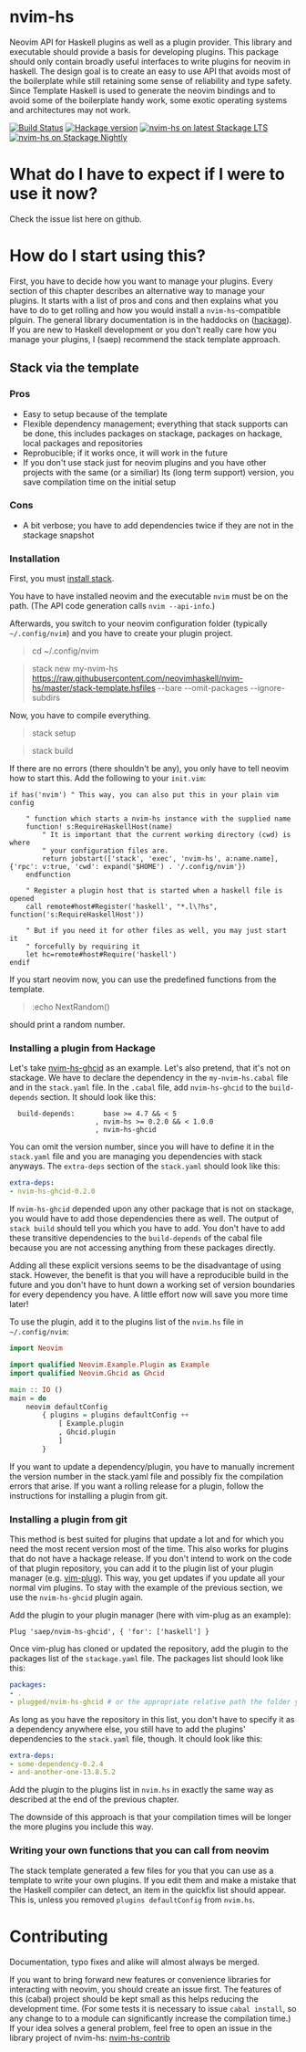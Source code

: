 # nvim-hs

Neovim API for Haskell plugins as well as a plugin provider.
This library and executable should provide a basis for developing
plugins. This package should only contain broadly useful interfaces
to write plugins for neovim in haskell. The design goal is to create
an easy to use API that avoids most of the boilerplate while still retaining
some sense of reliability and type safety. Since Template Haskell is used
to generate the neovim bindings and to avoid some of the boilerplate
handy work, some exotic operating systems and architectures may not work.

[![Build Status](https://travis-ci.org/neovimhaskell/nvim-hs.svg?branch=master)](https://travis-ci.org/neovimhaskell/nvim-hs)
[![Hackage version](https://img.shields.io/hackage/v/nvim-hs.svg?style=flat)](https://hackage.haskell.org/package/nvim-hs)
[![nvim-hs on latest Stackage LTS](http://stackage.org/package/nvim-hs/badge/lts)](http://stackage.org/lts/package/nvim-hs)
[![nvim-hs on Stackage Nightly](http://stackage.org/package/nvim-hs/badge/nightly)](http://stackage.org/nightly/package/nvim-hs)

# What do I have to expect if I were to use it now?

Check the issue list here on github.

# How do I start using this?

First, you have to decide how you want to manage your plugins. Every section
of this chapter describes an alternative way to manage your plugins. It
starts with a list of pros and cons and then explains what you have to do to
get rolling and how you would install a `nvim-hs`-compatible plguin. The
general library documentation is in the haddocks on
([hackage](http://hackage.haskell.org/package/nvim-hs-0.2.0/docs/Neovim.html)).
If you are new to Haskell development or you don't really care how you manage
your plugins, I (saep) recommend the stack template approach.

## Stack via the template

### Pros

- Easy to setup because of the template
- Flexible dependency management; everything that stack supports can be done, this
  includes packages on stackage, packages on hackage, local packages and repositories
- Reprobucible; if it works once, it will work in the future
- If you don't use stack just for neovim plugins and you have other projects with the
  same (or a similiar) lts (long term support) version, you save compilation time on the
  initial setup

### Cons

- A bit verbose; you have to add dependencies twice if they are not in the stackage snapshot

### Installation

First, you must [install stack](https://docs.haskellstack.org/en/stable/README/).

You have to have installed neovim and the executable `nvim` must be on the path.
(The API code generation calls `nvim --api-info`.)

Afterwards, you switch to your neovim configuration folder (typically `~/.config/nvim`) and
you have to create your plugin project.

> cd ~/.config/nvim

> stack new my-nvim-hs https://raw.githubusercontent.com/neovimhaskell/nvim-hs/master/stack-template.hsfiles --bare --omit-packages --ignore-subdirs

Now, you have to compile everything.

> stack setup

> stack build

If there are no errors (there shouldn't be any), you only have to tell neovim how to start this.
Add the following to your `init.vim`:

```vimL
if has('nvim') " This way, you can also put this in your plain vim config

	" function which starts a nvim-hs instance with the supplied name
	function! s:RequireHaskellHost(name)
		" It is important that the current working directory (cwd) is where
		" your configuration files are.
		return jobstart(['stack', 'exec', 'nvim-hs', a:name.name], {'rpc': v:true, 'cwd': expand('$HOME') . '/.config/nvim'})
	endfunction

	" Register a plugin host that is started when a haskell file is opened
	call remote#host#Register('haskell', "*.l\?hs", function('s:RequireHaskellHost'))

	" But if you need it for other files as well, you may just start it
	" forcefully by requiring it
	let hc=remote#host#Require('haskell')
endif
```

If you start neovim now, you can use the predefined functions from the template.

> :echo NextRandom()

should print a random number.

### Installing a plugin from Hackage

Let's take [nvim-hs-ghcid](http://hackage.haskell.org/package/nvim-hs-ghcid)
as an example. Let's also pretend, that it's not on stackage. 
We have to declare the dependency
in the `my-nvim-hs.cabal` file and in the `stack.yaml` file. In the `.cabal`
file, add `nvim-hs-ghcid` to the `build-depends` section. It should look
like this:

```cabal
  build-depends:       base >= 4.7 && < 5
                     , nvim-hs >= 0.2.0 && < 1.0.0
                     , nvim-hs-ghcid
```

You can omit the version number, since you will have to define it in the
`stack.yaml` file and you are managing you dependencies with stack anyways.
The `extra-deps` section of the `stack.yaml` should look like this:

```yaml
extra-deps:
- nvim-hs-ghcid-0.2.0
```

If `nvim-hs-ghcid` depended upon any other package that is not on stackage,
you would have to add those dependencies there as well. The output of 
`stack build` should tell you which you have to add. You don't have to add
these transitive dependencies to the `build-depends` of the cabal file because
you are not accessing anything from these packages directly.

Adding all these explicit versions seems to be the disadvantage of using stack. 
However, the benefit is that you will have a
reproducible build in the future and you don't have to hunt down a working
set of version boundaries for every dependency you have. A little effort now
will save you more time later!

To use the plugin, add it to the plugins list of the `nvim.hs` file in
`~/.config/nvim`:

```haskell
import Neovim

import qualified Neovim.Example.Plugin as Example
import qualified Neovim.Ghcid as Ghcid

main :: IO ()
main = do
    neovim defaultConfig
        { plugins = plugins defaultConfig ++
            [ Example.plugin
            , Ghcid.plugin
            ]
        }
```

If you want to update a dependency/plugin,
you have to manually increment the version number in the stack.yaml file and
possibly fix the compilation errors that arise. If you want a rolling
release for a plugin, follow the instructions for installing a plugin from
git.

### Installing a plugin from git

This method is best suited for plugins that update a lot and for which you need
the most recent version most of the time. This also works for plugins that do not
have a hackage release. If you don't intend to work on the
code of that plugin repository, you can add it to the plugin list of your
plugin manager (e.g. [vim-plug](https://github.com/junegunn/vim-plug)). 
This way, you get updates if you update all your normal vim plugins.
To stay with the example of the previous section, we use the `nvim-hs-ghcid`
plugin again.

Add the plugin to your plugin manager (here with vim-plug as an example):

```vimL
Plug 'saep/nvim-hs-ghcid', { 'for': ['haskell'] }
```

Once vim-plug has cloned or updated the repository, add the plugin to the
packages list of the `stackage.yaml` file. The packages list should look
like this:

```yaml
packages:
- .
- plugged/nvim-hs-ghcid # or the appropriate relative path the folder you configured
```

As long as you have the repository in this list, you don't have to specify
it as a dependency  anywhere else, you still have to add the plugins'
dependencies to the `stack.yaml` file, though. It chould look like this:

```yaml
extra-deps:
- some-dependency-0.2.4
- and-another-one-13.8.5.2
```

Add the plugin to the plugins list in `nvim.hs` in exactly the same way as
described at the end of the previous chapter.

The downside of this approach is that your compilation times will be longer the more
plugins you include this way. 

### Writing your own functions that you can call from neovim

The stack template generated a few files for you that you can use as a
template to write your own plugins. If you edit them and make a mistake that
the Haskell compiler can detect, an item in the quickfix list should appear.
This is, unless you removed `plugins defaultConfig` from `nvim.hs`.

# Contributing

Documentation, typo fixes and alike will almost always be merged.

If you want to bring forward new features or convenience libraries
for interacting with neovim, you should create an issue first. The features
of this (cabal) project should be kept small as this helps
reducing the development time. (For some tests it is
necessary to issue `cabal install`, so any change to to a module can
significantly increase the compilation time.)
If your idea solves a general problem, feel free to open an issue in the
library project of nvim-hs:
[nvim-hs-contrib](https://github.com/neovimhaskell/nvim-hs-contrib)


